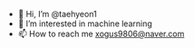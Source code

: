 - 👋 Hi, I’m @taehyeon1
- 👀 I’m interested in machine learning
- 📫 How to reach me xogus9806@naver.com

<!---
taehyeon1/taehyeon1 is a ✨ special ✨ repository because its `README.md` (this file) appears on your GitHub profile.
You can click the Preview link to take a look at your changes.
--->
